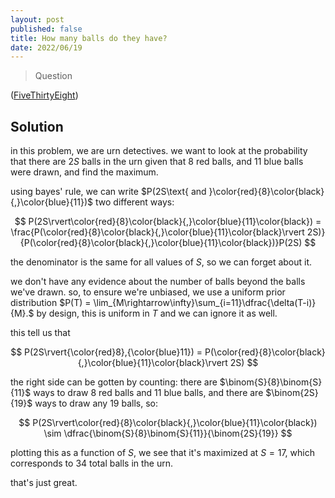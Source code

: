 ```yaml
---
layout: post
published: false
title: How many balls do they have?
date: 2022/06/19
---
```


>Question

<!--more-->

([FiveThirtyEight](URL))

## Solution

in this problem, we are urn detectives. we want to look at the probability that there are $2S$ balls in the urn given that $8$ red balls, and $11$ blue balls were drawn, and find the maximum.

using bayes' rule, we can write $P(2S\text{ and }\color{red}{8}\color{black}{,}\color{blue}{11})$ two different ways:

$$
  P(2S\rvert\color{red}{8}\color{black}{,}\color{blue}{11}\color{black}) = \frac{P(\color{red}{8}\color{black}{,}\color{blue}{11}\color{black}\rvert 2S)}{P(\color{red}{8}\color{black}{,}\color{blue}{11}\color{black})}P(2S)
$$

the denominator is the same for all values of $S,$ so we can forget about it.

we don't have any evidence about the number of balls beyond the balls we've drawn. so, to ensure we're unbiased, we use a uniform prior distribution $P(T) = \lim_{M\rightarrow\infty}\sum_{i=11}\dfrac{\delta(T-i)}{M}.$ by design, this is uniform in $T$ and we can ignore it as well.

this tell us that 

$$
  P(2S\rvert{\color{red}8},{\color{blue}11}) = P(\color{red}{8}\color{black}{,}\color{blue}{11}\color{black}\rvert 2S)
$$

the right side can be gotten by counting: there are $\binom{S}{8}\binom{S}{11}$ ways to draw $8$ red balls and $11$ blue balls, and there are $\binom{2S}{19}$ ways to draw any $19$ balls, so:

$$
  P(2S\rvert\color{red}{8}\color{black}{,}\color{blue}{11}\color{black}) \sim \dfrac{\binom{S}{8}\binom{S}{11}}{\binom{2S}{19}}
$$

plotting this as a function of $S,$ we see that it's maximized at $S=17,$ which corresponds to $34$ total balls in the urn.

that's just great. 

<br>
